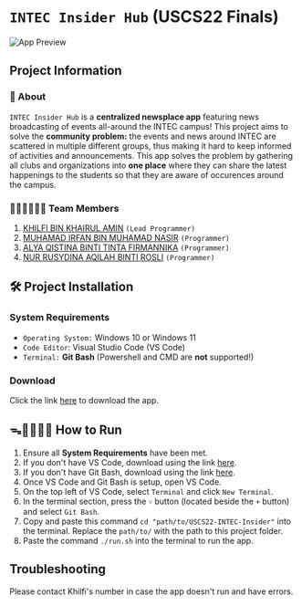 # `INTEC Insider Hub` (USCS22 Finals)
![App Preview](https://github.com/KhilfiKhairulAmin/USCS22-INTEC-Insider/blob/main/preview.png?raw=true)
## Project Information
### 🤔 About
`INTEC Insider Hub` is a **centralized newsplace app** featuring news broadcasting of events all-around the INTEC campus! This project aims to solve the **community problem:** the events and news around INTEC are scattered in multiple different groups, thus making it hard to keep informed of activities and announcements. This app solves the problem by gathering all clubs and organizations into **one place** where they can share the latest happenings to the students so that they are aware of occurences around the campus.

### 👨🏻‍💻👩🏻‍💻 Team Members
1. [KHILFI BIN KHAIRUL AMIN](https://github.com/KhilfiKhairulAmin) `(Lead Programmer)`
2. [MUHAMAD IRFAN BIN MUHAMAD NASIR](https://github.com/iZERITH) `(Programmer)`
3. [ALYA QISTINA BINTI TINTA FIRMANNIKA](https://github.com/alyaqistinatinta) `(Programmer)`
4. [NUR RUSYDINA AQILAH BINTI ROSLI](https://github.com/rusydinaqilah) `(Programmer)`
 
## 🛠️ Project Installation
### System Requirements
- `Operating System:` Windows 10 or Windows 11
- `Code Editor`: Visual Studio Code (VS Code)
- `Terminal:` **Git Bash** (Powershell and CMD are **not** supported!)
 
### Download
Click the link [here](https://github.com/KhilfiKhairulAmin/USCS22-INTEC-Insider/releases/download/v1.0.0/USCS22-INTEC-Insider.zip) to download the app.
 
## ᯓ🏃🏻‍♀️‍➡️ How to Run
1. Ensure all **System Requirements** have been met.
2. If you don't have VS Code, download using the link [here](https://code.visualstudio.com/).
3. If you don't have Git Bash, download using the link [here](https://git-scm.com/downloads/win).
4. Once VS Code and Git Bash is setup, open VS Code.
5. On the top left of VS Code, select `Terminal` and click `New Terminal`.
6. In the terminal section, press the `˅` button (located beside the `+` button) and select `Git Bash`.
7. Copy and paste this command `cd "path/to/USCS22-INTEC-Insider"` into the terminal. Replace the `path/to/` with the path to this project folder.
8. Paste the command `./run.sh` into the terminal to run the app.

## Troubleshooting
Please contact Khilfi's number in case the app doesn't run and have errors.
